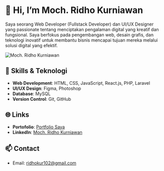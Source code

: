 # 👋 Hi, I’m **Moch. Ridho Kurniawan**

Saya seorang Web Developer (Fullstack Developer) dan UI/UX Designer yang passionate tentang menciptakan pengalaman digital yang kreatif dan fungsional. Saya berfokus pada pengembangan web, desain grafis, dan teknologi inovatif untuk membantu bisnis mencapai tujuan mereka melalui solusi digital yang efektif.

![Moch. Ridho Kurniawan](https://github.com/user-attachments/assets/fb028c5f-b1f7-4d3f-9cb4-5114eeb46b36)


## 🚀 **Skills & Teknologi**

- **Web Development**: HTML, CSS, JavaScript, React.js, PHP, Laravel
- **UI/UX Design**: Figma, Photoshop
- **Database**: MySQL
- **Version Control**: Git, GitHub

## 🌐 **Links**

- **Portofolio**: [Portfolio Saya](https://mrdhkrnwn-portfolio.netlify.app/)
- **LinkedIn**: [Moch. Ridho Kurniawan](https://linkedin.com/in/moch-ridho-kurniawan)

## 📫 **Contact**

- Email: [ridhokur102@gmail.com](mailto:your-email@example.com)
